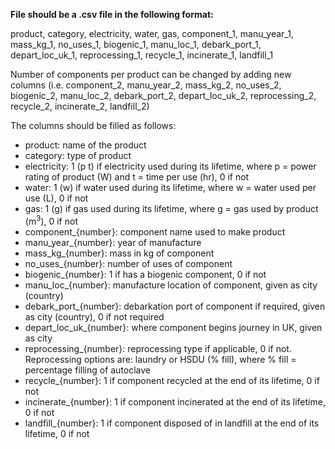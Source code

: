**File should be a .csv file in the following format:**

product, category, electricity, water, gas, component_1, manu_year_1, mass_kg_1, no_uses_1, biogenic_1, manu_loc_1, debark_port_1, depart_loc_uk_1, reprocessing_1, recycle_1, incinerate_1, landfill_1

Number of components per product can be changed by adding new columns (i.e. component_2, manu_year_2, mass_kg_2, no_uses_2, biogenic_2, manu_loc_2, debark_port_2, depart_loc_uk_2, reprocessing_2, recycle_2, incinerate_2, landfill_2)

The columns should be filled as follows:
- product: name of the product
- category: type of product
- electricity: 1 (p t) if electricity used during its lifetime, where p = power rating of product (W) and t = time per use (hr), 0 if not
- water: 1 (w) if water used during its lifetime, where w = water used per use (L), 0 if not
- gas: 1 (g) if gas used during its lifetime, where g = gas used by product (m$^{3}$), 0 if not
- component_{number}: component name used to make product
- manu_year_{number}: year of manufacture
- mass_kg_{number}: mass in kg of component
- no_uses_{number}: number of uses of component
- biogenic_{number}: 1 if has a biogenic component, 0 if not
- manu_loc_{number}: manufacture location of component, given as city (country)
- debark_port_{number}: debarkation port of component if required, given as city (country), 0 if not required
- depart_loc_uk_{number}: where component begins journey in UK, given as city
- reprocessing_{number}: reprocessing type if applicable, 0 if not. Reprocessing options are: laundry or HSDU (% fill), where % fill = percentage filling of autoclave
- recycle_{number}: 1 if component recycled at the end of its lifetime, 0 if not
- incinerate_{number}: 1 if component incinerated at the end of its lifetime, 0 if not
- landfill_{number}: 1 if component disposed of in landfill at the end of its lifetime, 0 if not
